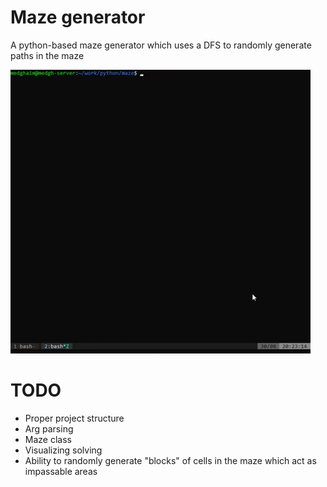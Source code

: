 # Maze generator
A python-based maze generator which uses a DFS to randomly generate paths in the maze

![](example_run.gif)

# TODO
- Proper project structure
- Arg parsing
- Maze class
- Visualizing solving
- Ability to randomly generate "blocks" of cells in the maze which act as impassable areas
